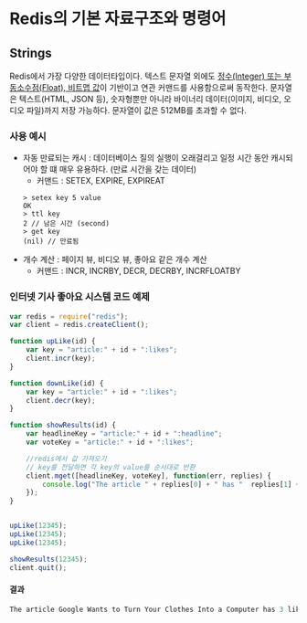 # Redis의 기본 자료구조와 명령어

## Strings

Redis에서 가장 다양한 데이터타입이다.
텍스트 문자열 외에도 <u>정수(Integer) 또는 부동소수점(Float), 비트맵 값</u>이 기반이고 연관 커맨드를 사용함으로써 동작한다.
문자열은 텍스트(HTML, JSON 등), 숫자형뿐만 아니라 바이너리 데이터(이미지, 비디오, 오디오 파일)까지 저장 가능하다.
문자열이 값은 512MB를 초과할 수 없다.

### 사용 예시

- 자동 만료되는 캐시 : 데이터베이스 질의 실행이 오래걸리고 일정 시간 동안 캐시되어야 할 떄 매우 유용하다. (만료 시간을 갖는 데이터)
  - 커맨드 : SETEX, EXPIRE, EXPIREAT
  ```
  > setex key 5 value
  OK
  > ttl key
  2 // 남은 시간 (second)
  > get key
  (nil) // 만료됨
  ```
- 개수 계산 : 페이지 뷰, 비디오 뷰, 좋아요 같은 개수 계산
  - 커맨드 : INCR, INCRBY, DECR, DECRBY, INCRFLOATBY

### 인터넷 기사 좋아요 시스템 코드 예제

```JavaScript
var redis = require("redis");
var client = redis.createClient();

function upLike(id) {
    var key = "article:" + id + ":likes";
    client.incr(key);
}

function downLike(id) {
    var key = "article:" + id + ":likes";
    client.decr(key);
}

function showResults(id) {
    var headlineKey = "article:" + id + ":headline";
    var voteKey = "article:" + id + ":likes";

    //redis에서 값 가져오기
    // key를 전달하면 각 key의 value를 순서대로 반환
    client.mget([headlineKey, voteKey], function(err, replies) {
        console.log("The article " + replies[0] + " has "  replies[1] + " likes");
    });
}


upLike(12345);
upLike(12345);
upLike(12345);

showResults(12345);
client.quit();
```

#### 결과

```JavaScript
The article Google Wants to Turn Your Clothes Into a Computer has 3 likes
```
